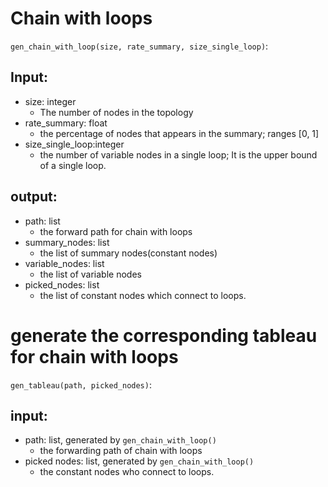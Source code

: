 # Chain with loops

`gen_chain_with_loop(size, rate_summary, size_single_loop)`:
## Input: 

- size: integer
  - The number of nodes in the topology
- rate_summary: float
  - the percentage of nodes that appears in the summary; ranges [0, 1]
- size_single_loop:integer
  - the number of variable nodes in a single loop; It is the upper bound of a single loop.

## output: 

- path: list
  - the forward path for chain with loops
- summary_nodes: list
  - the list of summary nodes(constant nodes)
- variable_nodes: list
  - the list of variable nodes
- picked_nodes: list
  - the list of constant nodes which connect to loops.

# generate the corresponding tableau for chain with loops

`gen_tableau(path, picked_nodes)`:

## input:

- path: list, generated by `gen_chain_with_loop()`
  - the forwarding path of chain with loops
- picked nodes: list, generated by `gen_chain_with_loop()`
  - the constant nodes who connect to loops.
